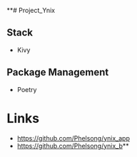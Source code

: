 **# Project_Ynix

## Stack

* Kivy

## Package Management

* Poetry


# Links
* https://github.com/Phelsong/ynix_app
* https://github.com/Phelsong/ynix_b**
